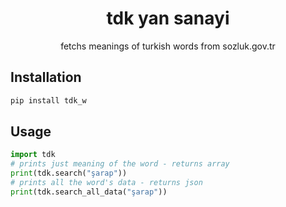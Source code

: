 <div align="center">
  <h1>tdk yan sanayi</h1>
   fetchs meanings of turkish words from sozluk.gov.tr
</div>

## Installation
```bash
pip install tdk_w
```

## Usage
```python
import tdk
# prints just meaning of the word - returns array
print(tdk.search("şarap"))
# prints all the word's data - returns json
print(tdk.search_all_data("şarap"))
```